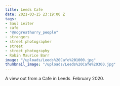 ```yaml
---
title: Leeds Cafe
date: 2021-03-15 23:19:00 Z
tags:
- Saul Leiter
- cafe
- "@nogreathurry_people"
- strangers
- street photographer
- street
- street photography
- Robin Maurice Barr
image: "/uploads/Leeds%20Cafe%201000.jpg"
thumbnail_image: "/uploads/Leeds%20Cafe%20300.jpg"
---
```


A view out from a Cafe in Leeds. February 2020.